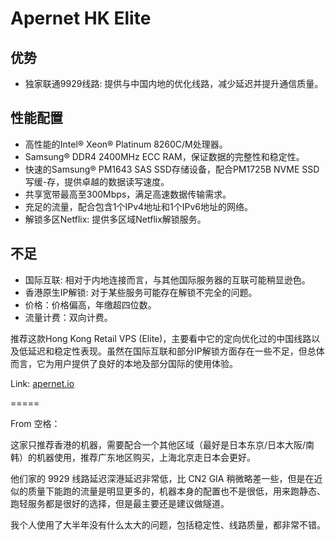 # Apernet HK Elite


## 优势

- 独家联通9929线路: 提供与中国内地的优化线路，减少延迟并提升通信质量。


## 性能配置

- 高性能的Intel® Xeon® Platinum 8260C/M处理器。
- Samsung® DDR4 2400MHz ECC RAM，保证数据的完整性和稳定性。
- 快速的Samsung® PM1643 SAS SSD存储设备，配合PM1725B NVME SSD写缓-存，提供卓越的数据读写速度。
- 共享宽带最高至300Mbps，满足高速数据传输需求。
- 充足的流量，配合包含1个IPv4地址和1个IPv6地址的网络。
- 解锁多区Netflix: 提供多区域Netflix解锁服务。


## 不足

- 国际互联: 相对于内地连接而言，与其他国际服务器的互联可能稍显逊色。
- 香港原生IP解锁: 对于某些服务可能存在解锁不完全的问题。
- 价格：价格偏高，年缴超四位数。
- 流量计费：双向计费。


推荐这款Hong Kong Retail VPS (Elite)，主要看中它的定向优化过的中国线路以及低延迟和稳定性表现。虽然在国际互联和部分IP解锁方面存在一些不足，但总体而言，它为用户提供了良好的本地及部分国际的使用体验。


Link: [apernet.io](https://new.apernet.io/store/hong-kong-retail-vps-elite)


=====


From 空格：

这家只推荐香港的机器，需要配合一个其他区域（最好是日本东京/日本大阪/南韩）的机器使用，推荐广东地区购买，上海北京走日本会更好。

他们家的 9929 线路延迟深港延迟非常低，比 CN2 GIA 稍微略差一些，但是在近似的质量下能跑的流量是明显更多的，机器本身的配置也不是很低，用来跑静态、跑轻服务都是很好的选择，但是最主要还是建议做隧道。

我个人使用了大半年没有什么太大的问题，包括稳定性、线路质量，都非常不错。
